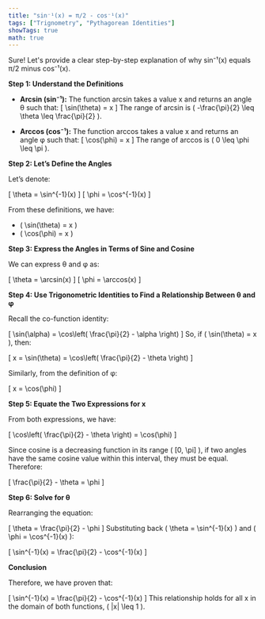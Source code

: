 ```yaml
---
title: "sin⁻¹(x) = π/2 - cos⁻¹(x)"
tags: ["Trignometry", "Pythagorean Identities"]
showTags: true
math: true
---
```




Sure! Let's provide a clear step-by-step explanation of why sin⁻¹(x) equals π/2 minus cos⁻¹(x).

**Step 1: Understand the Definitions**

- **Arcsin (sin⁻¹):** The function arcsin takes a value x and returns an angle θ such that:
  \[
  \sin(\theta) = x
  \]
  The range of arcsin is \( -\frac{\pi}{2} \leq \theta \leq \frac{\pi}{2} \).

- **Arccos (cos⁻¹):** The function arccos takes a value x and returns an angle φ such that:
  \[
  \cos(\phi) = x
  \]
  The range of arccos is \( 0 \leq \phi \leq \pi \).

**Step 2: Let’s Define the Angles**

Let’s denote:

\[
\theta = \sin^{-1}(x)
\]
\[
\phi = \cos^{-1}(x)
\]

From these definitions, we have:
- \( \sin(\theta) = x \)
- \( \cos(\phi) = x \)

**Step 3: Express the Angles in Terms of Sine and Cosine**

We can express θ and φ as:

\[
\theta = \arcsin(x)
\]
\[
\phi = \arccos(x)
\]

**Step 4: Use Trigonometric Identities to Find a Relationship Between θ and φ**

Recall the co-function identity:

\[
\sin(\alpha) = \cos\left( \frac{\pi}{2} - \alpha \right)
\]
So, if \( \sin(\theta) = x \), then:

\[
x = \sin(\theta) = \cos\left( \frac{\pi}{2} - \theta \right)
\]

Similarly, from the definition of φ:

\[
x = \cos(\phi)
\]

**Step 5: Equate the Two Expressions for x**

From both expressions, we have:

\[
\cos\left( \frac{\pi}{2} - \theta \right) = \cos(\phi)
\]

Since cosine is a decreasing function in its range \( [0, \pi] \), if two angles have the same cosine value within this interval, they must be equal. Therefore:

\[
\frac{\pi}{2} - \theta = \phi
\]

**Step 6: Solve for θ**

Rearranging the equation:

\[
\theta = \frac{\pi}{2} - \phi
\]
Substituting back \( \theta = \sin^{-1}(x) \) and \( \phi = \cos^{-1}(x) \):

\[
\sin^{-1}(x) = \frac{\pi}{2} - \cos^{-1}(x)
\]

**Conclusion**

Therefore, we have proven that:

\[
\sin^{-1}(x) = \frac{\pi}{2} - \cos^{-1}(x)
\]
This relationship holds for all x in the domain of both functions, \( |x| \leq 1 \).
